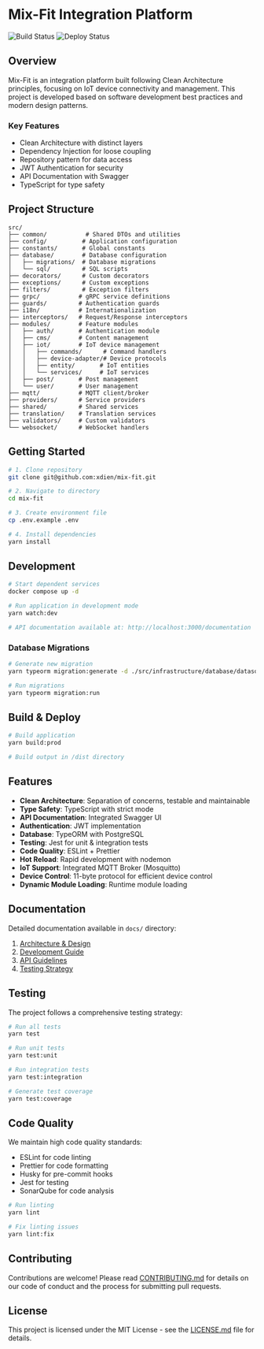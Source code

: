 # Mix-Fit Integration Platform

![Build Status](https://github.com/xdien/mix-fit/actions/workflows/pr-check.yaml/badge.svg)
![Deploy Status](https://github.com/xdien/mix-fit/actions/workflows/deploy.yml/badge.svg)

## Overview

Mix-Fit is an integration platform built following Clean Architecture principles, focusing on IoT device connectivity and management. This project is developed based on software development best practices and modern design patterns.

### Key Features

- Clean Architecture with distinct layers
- Dependency Injection for loose coupling
- Repository pattern for data access
- JWT Authentication for security
- API Documentation with Swagger
- TypeScript for type safety

## Project Structure

```
src/
├── common/           # Shared DTOs and utilities
├── config/          # Application configuration
├── constants/       # Global constants
├── database/        # Database configuration
│   ├── migrations/  # Database migrations
│   └── sql/         # SQL scripts
├── decorators/      # Custom decorators
├── exceptions/      # Custom exceptions
├── filters/         # Exception filters
├── grpc/           # gRPC service definitions
├── guards/         # Authentication guards
├── i18n/           # Internationalization
├── interceptors/   # Request/Response interceptors
├── modules/        # Feature modules
│   ├── auth/       # Authentication module
│   ├── cms/        # Content management
│   ├── iot/        # IoT device management
│   │   ├── commands/      # Command handlers
│   │   ├── device-adapter/# Device protocols
│   │   ├── entity/       # IoT entities
│   │   └── services/     # IoT services
│   ├── post/       # Post management
│   └── user/       # User management
├── mqtt/           # MQTT client/broker
├── providers/      # Service providers
├── shared/         # Shared services
├── translation/    # Translation services
├── validators/     # Custom validators
└── websocket/      # WebSocket handlers
```

## Getting Started

```bash
# 1. Clone repository
git clone git@github.com:xdien/mix-fit.git

# 2. Navigate to directory
cd mix-fit

# 3. Create environment file
cp .env.example .env

# 4. Install dependencies
yarn install
```

## Development

```bash
# Start dependent services
docker compose up -d

# Run application in development mode
yarn watch:dev

# API documentation available at: http://localhost:3000/documentation
```

### Database Migrations

```bash
# Generate new migration
yarn typeorm migration:generate -d ./src/infrastructure/database/datasource.ts migration-name

# Run migrations
yarn typeorm migration:run
```

## Build & Deploy

```bash
# Build application
yarn build:prod

# Build output in /dist directory
```

## Features

- **Clean Architecture**: Separation of concerns, testable and maintainable
- **Type Safety**: TypeScript with strict mode
- **API Documentation**: Integrated Swagger UI
- **Authentication**: JWT implementation
- **Database**: TypeORM with PostgreSQL
- **Testing**: Jest for unit & integration tests
- **Code Quality**: ESLint + Prettier
- **Hot Reload**: Rapid development with nodemon
- **IoT Support**: Integrated MQTT Broker (Mosquitto)
- **Device Control**: 11-byte protocol for efficient device control
- **Dynamic Module Loading**: Runtime module loading

## Documentation

Detailed documentation available in `docs/` directory:

1. [Architecture & Design](docs/architecture.md)
2. [Development Guide](docs/development.md)
3. [API Guidelines](docs/api-guidelines.md)
4. [Testing Strategy](docs/testing.md)

## Testing

The project follows a comprehensive testing strategy:

```bash
# Run all tests
yarn test

# Run unit tests
yarn test:unit

# Run integration tests
yarn test:integration

# Generate test coverage
yarn test:coverage
```

## Code Quality

We maintain high code quality standards:

- ESLint for code linting
- Prettier for code formatting
- Husky for pre-commit hooks
- Jest for testing
- SonarQube for code analysis

```bash
# Run linting
yarn lint

# Fix linting issues
yarn lint:fix

```

## Contributing

Contributions are welcome! Please read [CONTRIBUTING.md](CONTRIBUTING.md) for details on our code of conduct and the process for submitting pull requests.

## License

This project is licensed under the MIT License - see the [LICENSE.md](LICENSE.md) file for details.
